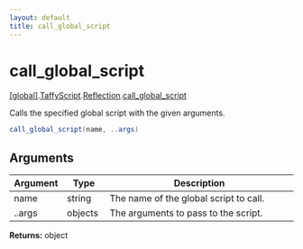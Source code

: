 ```yaml
---
layout: default
title: call_global_script
---
```


# call_global_script

[\[global\]]({{site.baseurl}}/docs/).[TaffyScript]({{site.baseurl}}/docs/TaffyScript/).[Reflection]({{site.baseurl}}/docs/TaffyScript/Reflection/).[call_global_script]({{site.baseurl}}/docs/TaffyScript/Reflection/call_global_script/)

Calls the specified global script with the given arguments.

```cs
call_global_script(name, ..args)
```

## Arguments

<table>
  <col width="15%">
  <col width="15%">
  <thead>
    <tr>
      <th>Argument</th>
      <th>Type</th>
      <th>Description</th>
    </tr>
  </thead>
  <tbody>
    <tr>
      <td>name</td>
      <td>string</td>
      <td>The name of the global script to call.</td>
    </tr>
    <tr>
      <td>..args</td>
      <td>objects</td>
      <td>The arguments to pass to the script.</td>
    </tr>
  </tbody>
</table>

**Returns:** object
